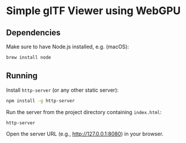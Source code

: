 
# Simple glTF Viewer using WebGPU

## Dependencies

Make sure to have Node.js installed, e.g. (macOS):

```sh
brew install node
```

## Running

Install `http-server` (or any other static server):

```sh
npm install -g http-server
```

Run the server from the project directory containing `index.html`:
```sh
http-server
```

Open the server URL (e.g., http://127.0.0.1:8080) in your browser.